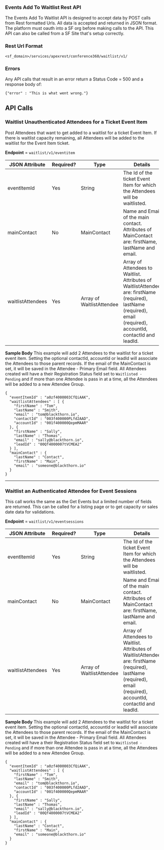 ### Events Add To Waitlist Rest API
The Events Add To Waitlist API is designed to accept data by POST calls from Rest formatted Urls. All data is accepted and returned in JSON format. The platform must oauth into a SF org before making calls to the API. This API can also be called from a SF Site that's setup correctly.

### Rest Url Format
`<sf_domain>/services/apexrest/conference360/waitlist/v1/`

### Errors
Any API calls that result in an error return a Status Code = 500 and a response body of:

`{"error" : "This is what went wrong."}`

## API Calls

### Waitlist Unauthenticated Attendees for a Ticket Event Item
Post Attendees that want to get added to a waitlist for a ticket Event Item. If there is waitlist capacity remaining, all Attendees will be added to the waitlist for the Event Item ticket.

**Endpoint** = `waitlist/v1/eventitem`


JSON Attribute | Required? | Type | Details
----- | ----- | ----- | -----
eventItemId | Yes | String |The Id of the ticket Event Item for which the Attendees will be waitlisted.
mainContact | No | MainContact | Name and Email of the main contact. Attributes of MainContact are: firstName, lastName and email.
waitlistAttendees | Yes | Array of WaitlistAttendee | Array of Attendees to Waitlist. Attributes of WaitlistAttendee are: firstName (required), lastName (required), email (required), accountId, contactId and leadId.



**Sample Body**
This example will add 2 Attendees to the waitlist for a ticket event item. Setting the optional contactId, accountId or leadId will associate the Attendees to those parent records. If the email of the MainContact is set, it will be saved in the Attendee - Primary Email field. All Attendees created will have a their Registration Status field set to `Waitlisted - Pending` and if more than one Attendee is pass in at a time, all the Attendees will be added to a new Attendee Group.
```
{
  "eventItemId" : "a0zf4000003CfQiAAK",
  "waitlistAttendees" : [ {
    "firstName" : "Tom",
    "lastName" : "Smith",
    "email" : "tom@blackthorn.io",
    "contactId" : "003f400000PLfd2AAD",
    "accountId" : "001f400000QepmMAAR"
  }, {
    "firstName" : "Sally",
    "lastName" : "Thomas",
    "email" : "sally@blackthorn.io",
    "leadId" : "00Qf4000007tVCMEA2"
  } ],
  "mainContact" : {
    "lastName" : "Contact",
    "firstName" : "Main",
    "email" : "someone@blackthorn.io"
  }
}
```


***


### Waitlist an Authenticated Attendee for Event Sessions
This call works the same as the Get Events but a limited number of fields are returned. This can be called for a listing page or to get capacity or sales date data for validations.

**Endpoint** = `waitlist/v1/eventsessions`


JSON Attribute | Required? | Type | Details
----- | ----- | ----- | -----
eventItemId | Yes | String |The Id of the ticket Event Item for which the Attendees will be waitlisted.
mainContact | No | MainContact | Name and Email of the main contact. Attributes of MainContact are: firstName, lastName and email.
waitlistAttendees | Yes | Array of WaitlistAttendee | Array of Attendees to Waitlist. Attributes of WaitlistAttendee are: firstName (required), lastName (required), email (required), accountId, contactId and leadId.

**Sample Body**
This example will add 2 Attendees to the waitlist for a ticket event item. Setting the optional contactId, accountId or leadId will associate the Attendees to those parent records. If the email of the MainContact is set, it will be saved in the Attendee - Primary Email field. All Attendees created will have a their Registration Status field set to `Waitlisted - Pending` and if more than one Attendee is pass in at a time, all the Attendees will be added to a new Attendee Group.
```
{
  "eventItemId" : "a0zf4000003CfQiAAK",
  "waitlistAttendees" : [ {
    "firstName" : "Tom",
    "lastName" : "Smith",
    "email" : "tom@blackthorn.io",
    "contactId" : "003f400000PLfd2AAD",
    "accountId" : "001f400000QepmMAAR"
  }, {
    "firstName" : "Sally",
    "lastName" : "Thomas",
    "email" : "sally@blackthorn.io",
    "leadId" : "00Qf4000007tVCMEA2"
  } ],
  "mainContact" : {
    "lastName" : "Contact",
    "firstName" : "Main",
    "email" : "someone@blackthorn.io"
  }
}
```
